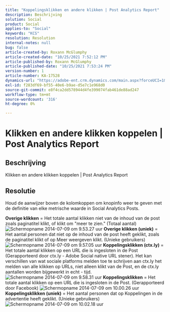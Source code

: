 ```yaml
---
title: "Koppelingsklikken en andere klikken | Post Analytics Report"
description: Beschrijving
solution: Social
product: Social
applies-to: "Social"
keywords: "KCS"
resolution: Resolution
internal-notes: null
bug: false
article-created-by: Roxann McGlumphy
article-created-date: "10/25/2021 7:52:12 PM"
article-published-by: Roxann McGlumphy
article-published-date: "10/25/2021 7:53:24 PM"
version-number: 1
article-number: KA-17528
dynamics-url: "https://adobe-ent.crm.dynamics.com/main.aspx?forceUCI=1&pagetype=entityrecord&etn=knowledgearticle&id=4a6c960a-cd35-ec11-b6e6-000d3a3485ea"
exl-id: f283df69-bf55-40e6-b9ae-d5e7c1e968d0
source-git-commit: e8f4ca2dd578944d4fe399074fab461de88ad247
workflow-type: tm+mt
source-wordcount: '316'
ht-degree: 0%

---
```


# Klikken en andere klikken koppelen | Post Analytics Report

## Beschrijving

Klikken en andere klikken koppelen | Post Analytics Report

## Resolutie


Houd de aanwijzer boven de kolomkoppen om knopinfo weer te geven met de definitie van elke metrische waarde in Social Analytics Posts.

<b>Overige klikken</b> = Het totale aantal klikken niet van de inhoud van de post zoals paginatitel klikt, of klikt om &quot;meer te zien.&quot; (Totaal aantal)
![Schermopname 2014-07-09 om 9.53.27 uur](https://helpx.adobe.com/content/dam/help/en/social/kb/link-clicks-click-definitions/jcr%3acontent/main-pars/image/Screen%20Shot%202014-07-09%20at%209.53.27%20AM.png "Schermopname 2014-07-09 om 9.53.27 uur")
<b>Overige klikken (uniek)</b> = Het aantal personen dat niet op de inhoud van de post heeft geklikt, zoals de paginatitel klikt of op Meer weergeven klikt. (Unieke gebruikers)
![Schermopname 2014-07-09 om 9.57.05 uur](https://helpx.adobe.com/content/dam/help/en/social/kb/link-clicks-click-definitions/jcr%3acontent/main-pars/image_0/Screen%20Shot%202014-07-09%20at%209.57.05%20AM.png "Schermopname 2014-07-09 om 9.57.05 uur")
<b>Koppelingsklikken (ctx.ly)</b> = Het totale aantal klikken op een URL die is ingesloten in de Post (Gerapporteerd door ctx.ly - Adobe Social native URL stener). Het kan verschillen van wat sociale platforms melden toe te schrijven aan ctx.ly het melden van alle klikken op URLs, niet alleen klikt van de Post, en de ctx.ly aantallen worden bijgewerkt in echt - tijd.
![Schermopname 2014-07-09 om 9.58.31 uur](https://helpx.adobe.com/content/dam/help/en/social/kb/link-clicks-click-definitions/jcr%3acontent/main-pars/image_1/Screen%20Shot%202014-07-09%20at%209.58.31%20AM.png "Schermopname 2014-07-09 om 9.58.31 uur")
<b>Koppelingsklikken</b> = Het totale aantal klikken op een URL die is ingesloten in de Post. (Gerapporteerd door Facebook)
![Schermopname 2014-07-09 om 10.00.26 uur](https://helpx.adobe.com/content/dam/help/en/social/kb/link-clicks-click-definitions/jcr%3acontent/main-pars/image_2/Screen%20Shot%202014-07-09%20at%2010.00.26%20AM.png "Schermopname 2014-07-09 om 10.00.26 uur")
<b>Koppelingsklikken (uniek)</b> = Het aantal personen dat op Koppelingen in de advertentie heeft geklikt. (Unieke gebruikers)
![Schermopname 2014-07-09 om 10.02.18 uur](https://helpx.adobe.com/content/dam/help/en/social/kb/link-clicks-click-definitions/jcr%3acontent/main-pars/image_3/Screen%20Shot%202014-07-09%20at%2010.02.18%20AM.png "Schermopname 2014-07-09 om 10.02.18 uur")
